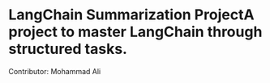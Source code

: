 # LangChain Summarization ProjectA project to master LangChain through structured tasks. 
Contributor: Mohammad Ali
